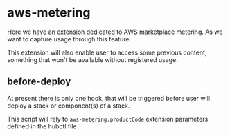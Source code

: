 # aws-metering

Here we have an extension dedicated to AWS marketplace metering. As we want to capture usage through this feature.

This extension will also enable user to access some previous content, something that won't be available without registered usage.

## before-deploy

At present there is only one hook, that will be triggered before user will deploy a stack or component(s) of a stack.

This script will rely to `aws-metering.productCode` extension parameters defined in the hubctl file
